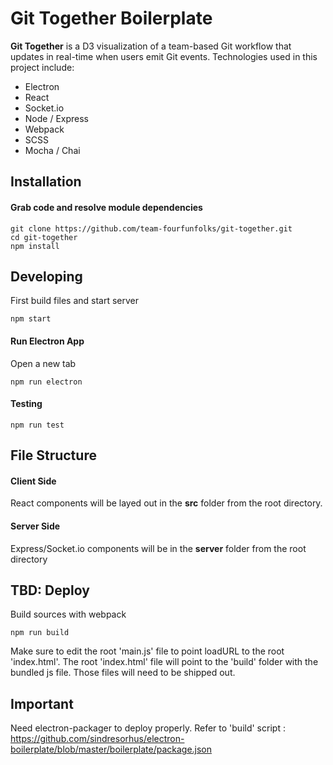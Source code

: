 # Git Together Boilerplate

__Git Together__ is a D3 visualization of a team-based Git workflow that updates in real-time when users emit Git events. Technologies used in this project include:

  - Electron
  - React
  - Socket.io
  - Node / Express
  - Webpack
  - SCSS
  - Mocha / Chai

## Installation

#### Grab code and resolve module dependencies

	git clone https://github.com/team-fourfunfolks/git-together.git
	cd git-together
	npm install

## Developing

First build files and start server
```
npm start
```

#### Run Electron App

Open a new tab
```
npm run electron
```
	
#### Testing

	npm run test

## File Structure

#### Client Side

React components will be layed out in the __src__ folder from the root directory.

#### Server Side

Express/Socket.io components will be in the __server__ folder from the root directory


## TBD: Deploy
Build sources with webpack
```
npm run build
```

Make sure to edit the root 'main.js' file to point loadURL to the root 'index.html'. The root 'index.html' file will point to the 'build' folder with the bundled js file. Those files will need to be shipped out.


## Important

Need electron-packager to deploy properly. Refer to 'build' script : https://github.com/sindresorhus/electron-boilerplate/blob/master/boilerplate/package.json

